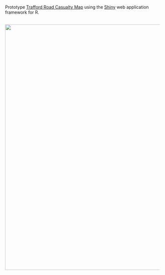 

Prototype [Trafford Road Casualty Map](https://trafforddatalab.shinyapps.io/road_casualty_map/) using the [Shiny](http://shiny.rstudio.com) web application framework for R.


<br />

<img src="https://github.com/traffordDataLab/shiny/blob/master/road_casualty_map/screenshot.png" width="800">

